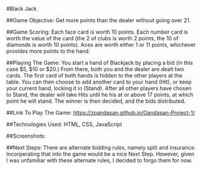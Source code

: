 #Black Jack

##Game Objective:
Get more points than the dealer without going over 21.

##Game Scoring:
Each face card is worth 10 points. Each number card is worth the value of the card (the 2 of clubs is worth 2 points, the 10 of diamonds is worth 10 points). Aces are worth either 1 or 11 points, whichever provides more points to the hand.

##Playing The Game:
You start a hand of Blackjack by placing a bid (in this case $5, $10 or $20.) From there, both you and the dealer are dealt two cards. The first card of both hands is hidden to the other players at the table. You can then choose to add another card to your hand (Hit), or keep your current hand, locking it in (Stand). After all other players have chosen to Stand, the dealer will take Hits until he his at or above 17 points, at which point he will stand. The winner is then decided, and the bids distributed.

##Link To Play The Game:
https://zoandasan.github.io/Oandasan-Project-1/

##Technologies Used:
HTML, CSS, JavaScript

##Screenshots:

##Next Steps:
There are alternate bidding rules, namely split and insurance. Incorperating that into the game would be a nice Next Step. However, given I was unfamiliar with these alternate rules, I decided to forgo them for now.

